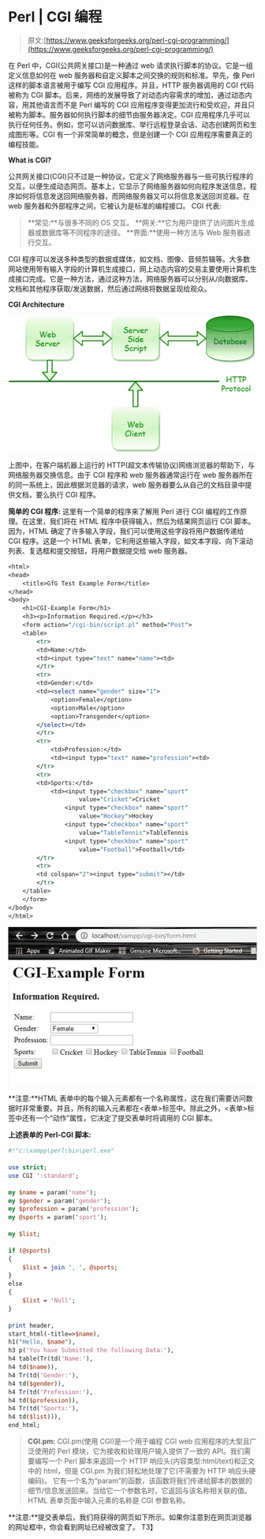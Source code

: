 # Perl | CGI 编程

> 原文:[https://www.geeksforgeeks.org/perl-cgi-programming/](https://www.geeksforgeeks.org/perl-cgi-programming/)

在 Perl 中，CGI(公共网关接口)是一种通过 web 请求执行脚本的协议。它是一组定义信息如何在 web 服务器和自定义脚本之间交换的规则和标准。早先，像 Perl 这样的脚本语言被用于编写 CGI 应用程序。并且，HTTP 服务器调用的 CGI 代码被称为 CGI 脚本。后来，网络的发展导致了对动态内容需求的增加，通过动态内容，用其他语言而不是 Perl 编写的 CGI 应用程序变得更加流行和受欢迎，并且只被称为脚本。服务器如何执行脚本的细节由服务器决定。CGI 应用程序几乎可以执行任何任务。例如，您可以访问数据库、举行远程登录会话、动态创建网页和生成图形等。CGI 有一个非常简单的概念，但是创建一个 CGI 应用程序需要真正的编程技能。

**What is CGI?**

公共网关接口(CGI)只不过是一种协议，它定义了网络服务器与一些可执行程序的交互，以便生成动态网页。基本上，它显示了网络服务器如何向程序发送信息，程序如何将信息发送回网络服务器，而网络服务器又可以将信息发送回浏览器。在 web 服务器和外部程序之间，它被认为是标准的编程接口。
CGI 代表:

> **常见:**与很多不同的 OS 交互。
> **网关:**它为用户提供了访问图片生成器或数据库等不同程序的途径。
> **界面:**使用一种方法与 Web 服务器进行交互。

CGI 程序可以发送多种类型的数据或媒体，如文档、图像、音频剪辑等。大多数网站使用带有输入字段的计算机生成接口，网上动态内容的交易主要使用计算机生成接口完成。它是一种方法，通过这种方法，网络服务器可以分别从/向数据库、文档和其他程序获取/发送数据，然后通过网络将数据呈现给观众。

**CGI Architecture**

![](img/6352990ee812b8a9a1f582a86b5a06ac.png)

上图中，在客户端机器上运行的 HTTP(超文本传输协议)网络浏览器的帮助下，与网络服务器交换信息。由于 CGI 程序和 web 服务器通常运行在 web 服务器所在的同一系统上，因此根据浏览器的请求，web 服务器要么从自己的文档目录中提供文档，要么执行 CGI 程序。

**简单的 CGI 程序:**
这里有一个简单的程序来了解用 Perl 进行 CGI 编程的工作原理。在这里，我们将在 HTML 程序中获得输入，然后为结果网页运行 CGI 脚本。
因为，HTML 确定了许多输入字段，我们可以使用这些字段将用户数据传递给 CGI 程序。这是一个 HTML 表单，它利用这些输入字段，如文本字段、向下滚动列表、复选框和提交按钮，将用户数据提交给 web 服务器。

```perl
<html>
<head>
    <title>GfG Test Example Form</title>
</head>
<body>
    <h1>CGI-Example Form</h1>
    <h3><p>Information Required.</p></h3>
    <form action="/cgi-bin/script.pl" method="Post">
    <table>
        <tr>
        <td>Name:</td>
        <td><input type="text" name="name"><td>
        </tr>
        <tr>
        <td>Gender:</td>
        <td><select name="gender" size="1">
            <option>Female</option>
            <option>Male</option>
            <option>Transgender</option>
        </select></td>
        </tr>
        <tr>
            <td>Profession:</td>
            <td><input type="text" name="profession"><td>
        </tr>
        <tr>
        <td>Sports:</td>
            <td><input type="checkbox" name="sport"
                    value="Cricket">Cricket
                <input type="checkbox" name="sport"
                    value="Hockey">Hockey
                <input type="checkbox" name="sport"
                    value="TableTennis">TableTennis
                <input type="checkbox" name="sport"
                    value="Football">Football</td>
        </tr>
        <tr>
        <td colspan="2"><input type="submit"></td>
        </tr>
    </table>
    </form>
</body>
</html>                    
```

![](img/668c6e64fb15dde5acb47153ef3c2c5a.png)

**注意:**HTML 表单中的每个输入元素都有一个名称属性，这在我们需要访问数据时非常重要。并且，所有的输入元素都在<表单>标签中。除此之外，<表单>标签中还有一个“动作”属性，它决定了提交表单时将调用的 CGI 脚本。

**上述表单的 Perl-CGI 脚本:**

```perl
#!"c:\xampp\perl\bin\perl.exe"

use strict;
use CGI ':standard';

my $name = param('name');
my $gender = param('gender');
my $profession = param('profession');
my @sports = param('sport');

my $list;

if (@sports) 
{
    $list = join ', ', @sports;
} 
else 
{
    $list = 'Null';
}

print header,
start_html(-title=>$name),
h1("Hello, $name"),
h3 p('You have Submitted the following Data:'),
h4 table(Tr(td('Name:'),
h4 td($name)),
h4 Tr(td('Gender:'),
h4 td($gender)),
h4 Tr(td('Profession:'),
h4 td($profession)),
h4 Tr(td('Sports:'),
h4 td($list))),
end_html;
```

> **CGI.pm:** CGI.pm(使用 CGI)是一个用于编程 CGI web 应用程序的大型且广泛使用的 Perl 模块，它为接收和处理用户输入提供了一致的 API。我们需要编写一个 Perl 脚本来返回一个 HTTP 响应头(内容类型:html/text)和正文中的 html，但是 CGI.pm 为我们轻松地处理了它(不需要为 HTTP 响应头硬编码)。
> 它有一个名为“param”的函数，该函数将我们传递给脚本的数据的细节/信息发送回来。当给它一个参数名时，它返回与该名称相关联的值。HTML 表单页面中输入元素的名称是 CGI 参数名称。

**注意:**提交表单后，我们将获得的网页如下所示。如果你注意到在网页浏览器的网址框中，你会看到网址已经被改变了。
T3】